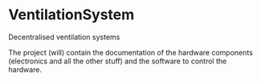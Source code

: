 # VentilationSystem
Decentralised ventilation systems

The project (will) contain the documentation of the hardware components (electronics and all the other stuff) and the software to control the hardware.
